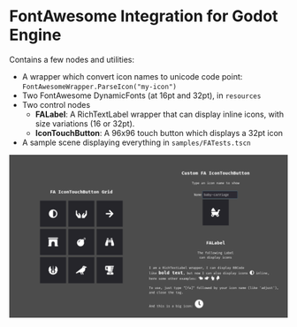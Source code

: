 # FontAwesome Integration for Godot Engine

Contains a few nodes and utilities:

- A wrapper which convert icon names to unicode code point: `FontAwesomeWrapper.ParseIcon("my-icon")`
- Two FontAwesome DynamicFonts (at 16pt and 32pt), in `resources`
- Two control nodes
    - **FALabel**: A RichTextLabel wrapper that can display inline icons, with size variations (16 or 32pt).
    - **IconTouchButton**: A 96x96 touch button which displays a 32pt icon
- A sample scene displaying everything in `samples/FATests.tscn`

![screenshot](./docs/screenshot.png)
